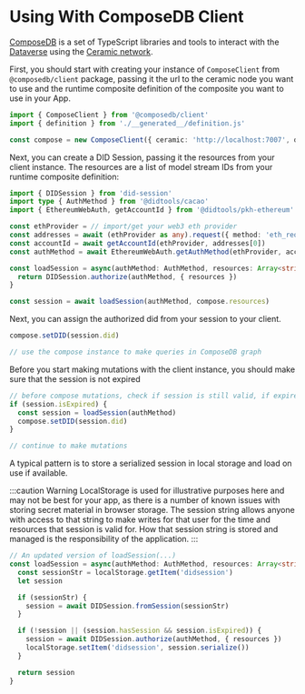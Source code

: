 # Using With ComposeDB Client

[ComposeDB](https://composedb.js.org) is a set of TypeScript libraries and tools to interact with the [Dataverse](https://blog.ceramic.network/into-the-dataverse/) using the [Ceramic network](https://ceramic.network/).

First, you should start with creating your instance of `ComposeClient` from `@composedb/client` package, passing it the
url to the ceramic node you want to use and the runtime composite definition of the composite you want to use in your App.

```ts
import { ComposeClient } from '@composedb/client'
import { definition } from './__generated__/definition.js'

const compose = new ComposeClient({ ceramic: 'http://localhost:7007', definition })
```

Next, you can create a DID Session, passing it the resources from your client instance. The resources are a list of model
stream IDs from your runtime composite definition:

```ts
import { DIDSession } from 'did-session'
import type { AuthMethod } from '@didtools/cacao'
import { EthereumWebAuth, getAccountId } from '@didtools/pkh-ethereum'

const ethProvider = // import/get your web3 eth provider
const addresses = await (ethProvider as any).request({ method: 'eth_requestAccounts' })
const accountId = await getAccountId(ethProvider, addresses[0])
const authMethod = await EthereumWebAuth.getAuthMethod(ethProvider, accountId)

const loadSession = async(authMethod: AuthMethod, resources: Array<string>):Promise<DIDSession> => {
  return DIDSession.authorize(authMethod, { resources })
}

const session = await loadSession(authMethod, compose.resources)
```

Next, you can assign the authorized did from your session to your client. 

```ts
compose.setDID(session.did)

// use the compose instance to make queries in ComposeDB graph
```

Before you start making mutations with the client instance, you should make sure that the session is not expired
```ts
// before compose mutations, check if session is still valid, if expired, create new
if (session.isExpired) {
  const session = loadSession(authMethod)
  compose.setDID(session.did)
}

// continue to make mutations
```

A typical pattern is to store a serialized session in local storage and load on use if available.

:::caution Warning
LocalStorage is used for illustrative purposes here and may not be best for your app, as
there is a number of known issues with storing secret material in browser storage. The session string
allows anyone with access to that string to make writes for that user for the time and resources that
session is valid for. How that session string is stored and managed is the responsibility of the application.
:::

```ts
// An updated version of loadSession(...)
const loadSession = async(authMethod: AuthMethod, resources: Array<string>):Promise<DIDSession> => {
  const sessionStr = localStorage.getItem('didsession')
  let session

  if (sessionStr) {
    session = await DIDSession.fromSession(sessionStr)
  }

  if (!session || (session.hasSession && session.isExpired)) {
    session = await DIDSession.authorize(authMethod, { resources })
    localStorage.setItem('didsession', session.serialize())
  }

  return session
}
```
